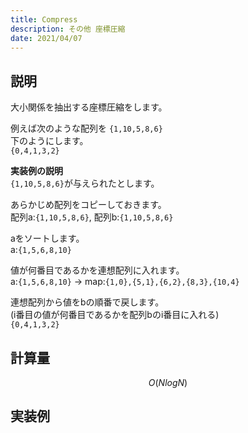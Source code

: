 ```yaml
---
title: Compress
description: その他 座標圧縮
date: 2021/04/07
---
```


## 説明
大小関係を抽出する座標圧縮をします。

例えば次のような配列を
`{1,10,5,8,6}`  
下のようにします。  
`{0,4,1,3,2}`

**実装例の説明**  
`{1,10,5,8,6}`が与えられたとします。  

あらかじめ配列をコピーしておきます。  
配列a:`{1,10,5,8,6}`, 配列b:`{1,10,5,8,6}`

aをソートします。  
a:`{1,5,6,8,10}`  

値が何番目であるかを連想配列に入れます。  
a:`{1,5,6,8,10}` -> map:`{1,0},{5,1},{6,2},{8,3},{10,4}`

連想配列から値をbの順番で戻します。  
(i番目の値が何番目であるかを配列bのi番目に入れる)  
`{0,4,1,3,2}`

## 計算量
$$
O(NlogN)
$$

## 実装例

```cpp import=/assets/Library/math/combination.cpp
```
